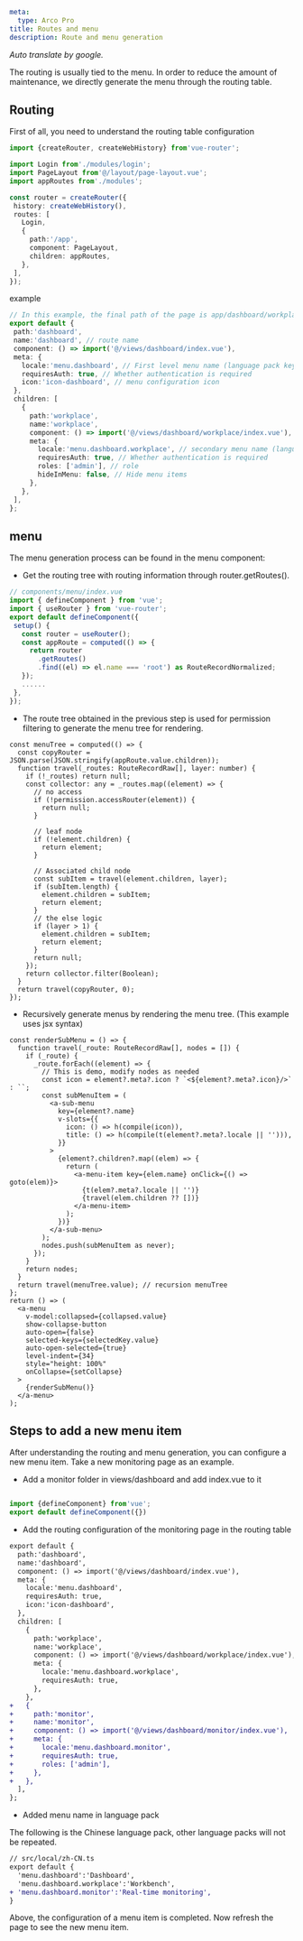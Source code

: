 ```yaml
meta:
  type: Arco Pro
title: Routes and menu
description: Route and menu generation
```

*Auto translate by google.*

The routing is usually tied to the menu. In order to reduce the amount of maintenance, we directly generate the menu through the routing table.

## Routing

First of all, you need to understand the routing table configuration

 ```ts
import {createRouter, createWebHistory} from'vue-router';

import Login from'./modules/login';
import PageLayout from'@/layout/page-layout.vue';
import appRoutes from'./modules';

const router = createRouter({
  history: createWebHistory(),
  routes: [
    Login,
    {
      path:'/app',
      component: PageLayout,
      children: appRoutes,
    },
  ],
});
```

example

 ```ts
// In this example, the final path of the page is app/dashboard/workplace
export default {
  path:'dashboard',
  name:'dashboard', // route name
  component: () => import('@/views/dashboard/index.vue'),
  meta: {
    locale:'menu.dashboard', // First level menu name (language pack key name)
    requiresAuth: true, // Whether authentication is required
    icon:'icon-dashboard', // menu configuration icon
  },
  children: [
    {
      path:'workplace',
      name:'workplace',
      component: () => import('@/views/dashboard/workplace/index.vue'),
      meta: {
        locale:'menu.dashboard.workplace', // secondary menu name (language pack key name)
        requiresAuth: true, // Whether authentication is required
        roles: ['admin'], // role
        hideInMenu: false, // Hide menu items
      },
    },
  ],
};
```

## menu

The menu generation process can be found in the menu component:

- Get the routing tree with routing information through router.getRoutes().

 ```ts
// components/menu/index.vue
import { defineComponent } from 'vue';
import { useRouter } from 'vue-router';
export default defineComponent({
  setup() {
    const router = useRouter();
    const appRoute = computed(() => {
      return router
        .getRoutes()
        .find((el) => el.name === 'root') as RouteRecordNormalized;
    });
    ......
  },
});
```

- The route tree obtained in the previous step is used for permission filtering to generate the menu tree for rendering.

```tsx
const menuTree = computed(() => {
  const copyRouter = JSON.parse(JSON.stringify(appRoute.value.children));
  function travel(_routes: RouteRecordRaw[], layer: number) {
    if (!_routes) return null;
    const collector: any = _routes.map((element) => {
      // no access
      if (!permission.accessRouter(element)) {
        return null;
      }

      // leaf node
      if (!element.children) {
        return element;
      }

      // Associated child node
      const subItem = travel(element.children, layer);
      if (subItem.length) {
        element.children = subItem;
        return element;
      }
      // the else logic
      if (layer > 1) {
        element.children = subItem;
        return element;
      }
      return null;
    });
    return collector.filter(Boolean);
  }
  return travel(copyRouter, 0);
});
```

- Recursively generate menus by rendering the menu tree. (This example uses jsx syntax)

```tsx
const renderSubMenu = () => {
  function travel(_route: RouteRecordRaw[], nodes = []) {
    if (_route) {
      _route.forEach((element) => {
        // This is demo, modify nodes as needed
        const icon = element?.meta?.icon ? `<${element?.meta?.icon}/>` : ``;
        const subMenuItem = (
          <a-sub-menu
            key={element?.name}
            v-slots={{
              icon: () => h(compile(icon)),
              title: () => h(compile(t(element?.meta?.locale || ''))),
            }}
          >
            {element?.children?.map((elem) => {
              return (
                <a-menu-item key={elem.name} onClick={() => goto(elem)}>
                  {t(elem?.meta?.locale || '')}
                  {travel(elem.children ?? [])}
                </a-menu-item>
              );
            })}
          </a-sub-menu>
        );
        nodes.push(subMenuItem as never);
      });
    }
    return nodes;
  }
  return travel(menuTree.value); // recursion menuTree
};
return () => (
  <a-menu
    v-model:collapsed={collapsed.value}
    show-collapse-button
    auto-open={false}
    selected-keys={selectedKey.value}
    auto-open-selected={true}
    level-indent={34}
    style="height: 100%"
    onCollapse={setCollapse}
  >
    {renderSubMenu()}
  </a-menu>
);
```

## Steps to add a new menu item

After understanding the routing and menu generation, you can configure a new menu item. Take a new monitoring page as an example.

- Add a monitor folder in views/dashboard and add index.vue to it

 ```ts

import {defineComponent} from'vue';
export default defineComponent({})
```

- Add the routing configuration of the monitoring page in the routing table

```diff
export default {
  path:'dashboard',
  name:'dashboard',
  component: () => import('@/views/dashboard/index.vue'),
  meta: {
    locale:'menu.dashboard',
    requiresAuth: true,
    icon:'icon-dashboard',
  },
  children: [
    {
      path:'workplace',
      name:'workplace',
      component: () => import('@/views/dashboard/workplace/index.vue'),
      meta: {
        locale:'menu.dashboard.workplace',
        requiresAuth: true,
      },
    },
+   {
+     path:'monitor',
+     name:'monitor',
+     component: () => import('@/views/dashboard/monitor/index.vue'),
+     meta: {
+       locale:'menu.dashboard.monitor',
+       requiresAuth: true,
+       roles: ['admin'],
+     },
+   },
  ],
};
```

- Added menu name in language pack

The following is the Chinese language pack, other language packs will not be repeated.

```diff
// src/local/zh-CN.ts
export default {
  'menu.dashboard':'Dashboard',
  'menu.dashboard.workplace':'Workbench',
+ 'menu.dashboard.monitor':'Real-time monitoring',
}
```

Above, the configuration of a menu item is completed. Now refresh the page to see the new menu item.
